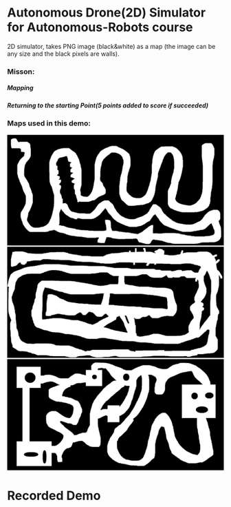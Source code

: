 # Autonomous Drone(2D) Simulator for Autonomous-Robots course
2D simulator, takes PNG image (black&white) as a map (the image can be any size and the black pixels are walls).
### Misson:
##### Mapping
##### Returning to the starting Point(5 points added to score if succeeded)

### Maps used in this demo:
![Map Image 1](/p12.png)
![Map Image 2](/p13.png)
![Map Image 3](/p14.png)

# Recorded Demo
